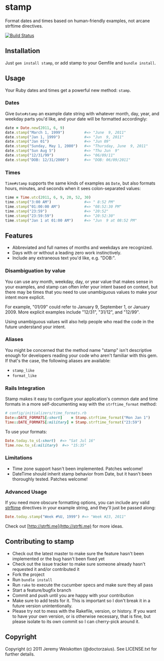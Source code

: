 # stamp

Format dates and times based on human-friendly examples, not arcane
strftime directives.

[![Build Status](http://travis-ci.org/jeremyw/stamp.png)](http://travis-ci.org/jeremyw/stamp)

## Installation

Just `gem install stamp`, or add stamp to your Gemfile and `bundle install`.

## Usage

Your Ruby dates and times get a powerful new method: `stamp`.

### Dates

Give `Date#stamp` an example date string with whatever month, day, year,
and weekday parts you'd like, and your date will be formatted accordingly:

```ruby
date = Date.new(2011, 6, 9)
date.stamp("March 1, 1999")         #=> "June  9, 2011"
date.stamp("Jan 1, 1999")           #=> "Jun  9, 2011"
date.stamp("Jan 01")                #=> "Jun 09"
date.stamp("Sunday, May 1, 2000")   #=> "Thursday, June  9, 2011"
date.stamp("Sun Aug 5")             #=> "Thu Jun  9"
date.stamp("12/31/99")              #=> "06/09/11"
date.stamp("DOB: 12/31/2000")       #=> "DOB: 06/09/2011"
```

### Times

`Time#stamp` supports the same kinds of examples as `Date`, but also formats
hours, minutes, and seconds when it sees colon-separated values:

```ruby
time = Time.utc(2011, 6, 9, 20, 52, 30)
time.stamp("3:00 AM")               #=> " 8:52 PM"
time.stamp("01:00:00 AM")           #=> "08:52:30 PM"
time.stamp("23:59")                 #=> "20:52"
time.stamp("23:59:59")              #=> "20:52:30"
time.stamp("Jan 1 at 01:00 AM")     #=> "Jun  9 at 08:52 PM"
```

## Features

* Abbreviated and full names of months and weekdays are recognized.
* Days with or without a leading zero work instinctively.
* Include any extraneous text you'd like, e.g. "DOB:".

### Disambiguation by value

You can use any month, weekday, day, or year value that makes sense in your
examples, and stamp can often infer your intent based on context, but there
may be times that you need to use unambiguous values to make your intent more
explicit.

For example, "01/09" could refer to January 9, September 1, or
January 2009. More explicit examples include "12/31", "31/12", and "12/99".

Using unambiguous values will also help people who read the code in the
future understand your intent.

### Aliases

You might be concerned that the method name "stamp" isn't descriptive enough
for developers reading your code who aren't familiar with this gem. If that's
the case, the following aliases are available:

* `stamp_like`
* `format_like`

### Rails Integration

Stamp makes it easy to configure your application's common date and time
formats in a more self-documenting way with the `strftime_format` method:

```ruby
# config/initializers/time_formats.rb
Date::DATE_FORMATS[:short]    = Stamp.strftime_format("Mon Jan 1")
Time::DATE_FORMATS[:military] = Stamp.strftime_format("23:59")
```

To use your formats:

```ruby
Date.today.to_s(:short)  #=> "Sat Jul 16"
Time.now.to_s(:military)  #=> "15:35"
```

### Limitations

* Time zone support hasn't been implemented. Patches welcome!
* DateTime should inherit stamp behavior from Date, but it hasn't been thoroughly tested. Patches welcome!

### Advanced Usage

If you need more obscure formatting options, you can include any valid
[strftime](http://strfti.me) directives in your example string, and they'll
just be passed along:

```ruby
Date.today.stamp("Week #%U, 1999") #=> "Week #23, 2011"
````

Check out [http://strfti.me](http://strfti.me) for more ideas.

## Contributing to stamp

* Check out the latest master to make sure the feature hasn't been implemented or the bug hasn't been fixed yet
* Check out the issue tracker to make sure someone already hasn't requested it and/or contributed it
* Fork the project
* Run `bundle install`
* Run `rake` to execute the cucumber specs and make sure they all pass
* Start a feature/bugfix branch
* Commit and push until you are happy with your contribution
* Make sure to add tests for it. This is important so I don't break it in a future version unintentionally.
* Please try not to mess with the Rakefile, version, or history. If you want to have your own version, or is otherwise necessary, that is fine, but please isolate to its own commit so I can cherry-pick around it.

## Copyright

Copyright (c) 2011 Jeremy Weiskotten (@doctorzaius). See LICENSE.txt for
further details.
